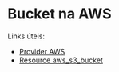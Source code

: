 # Bucket na AWS

Links úteis:

- [Provider AWS](https://registry.terraform.io/providers/hashicorp/aws/latest/docs)
- [Resource aws_s3_bucket](https://registry.terraform.io/providers/hashicorp/aws/latest/docs/resources/s3_bucket)